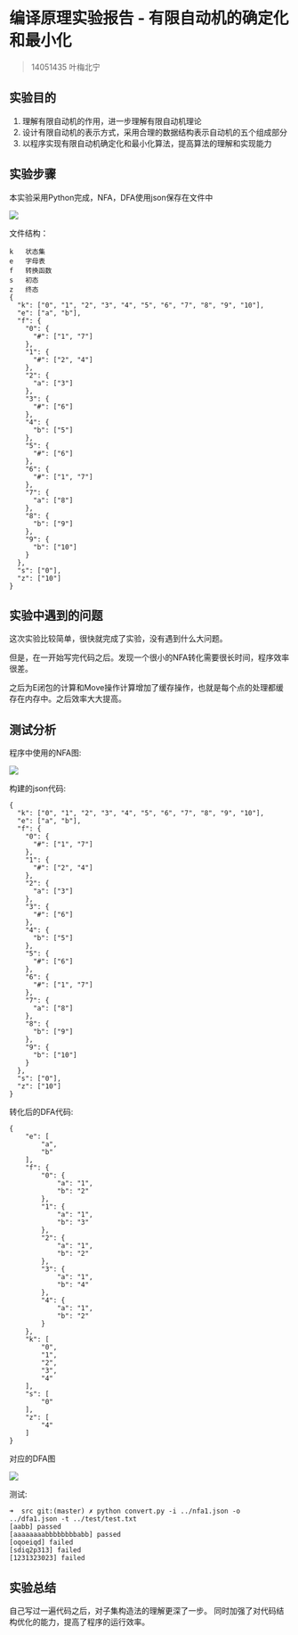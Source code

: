 # 编译原理实验报告 - 有限自动机的确定化和最小化
> 14051435 叶梅北宁

## 实验目的

1. 理解有限自动机的作用，进一步理解有限自动机理论2. 设计有限自动机的表示方式，采用合理的数据结构表示自动机的五个组成部分3. 以程序实现有限自动机确定化和最小化算法，提高算法的理解和实现能力

## 实验步骤

本实验采用Python完成，NFA，DFA使用json保存在文件中

![](nfa2dfa.png)

文件结构：

```
k	状态集
e	字母表
f	转换函数
s	初态
z	终态
{
  "k": ["0", "1", "2", "3", "4", "5", "6", "7", "8", "9", "10"],
  "e": ["a", "b"],
  "f": {
    "0": {
      "#": ["1", "7"]
    },
    "1": {
      "#": ["2", "4"]
    },
    "2": {
      "a": ["3"]
    },
    "3": {
      "#": ["6"]
    },
    "4": {
      "b": ["5"]
    },
    "5": {
      "#": ["6"]
    },
    "6": {
      "#": ["1", "7"]
    },
    "7": {
      "a": ["8"]
    },
    "8": {
      "b": ["9"]
    },
    "9": {
      "b": ["10"]
    }
  },
  "s": ["0"],
  "z": ["10"]
}
```

## 实验中遇到的问题

这次实验比较简单，很快就完成了实验，没有遇到什么大问题。

但是，在一开始写完代码之后。发现一个很小的NFA转化需要很长时间，程序效率很差。

之后为E闭包的计算和Move操作计算增加了缓存操作，也就是每个点的处理都缓存在内存中。之后效率大大提高。

## 测试分析

程序中使用的NFA图:

![](nfa.png)

构建的json代码:

```
{
  "k": ["0", "1", "2", "3", "4", "5", "6", "7", "8", "9", "10"],
  "e": ["a", "b"],
  "f": {
    "0": {
      "#": ["1", "7"]
    },
    "1": {
      "#": ["2", "4"]
    },
    "2": {
      "a": ["3"]
    },
    "3": {
      "#": ["6"]
    },
    "4": {
      "b": ["5"]
    },
    "5": {
      "#": ["6"]
    },
    "6": {
      "#": ["1", "7"]
    },
    "7": {
      "a": ["8"]
    },
    "8": {
      "b": ["9"]
    },
    "9": {
      "b": ["10"]
    }
  },
  "s": ["0"],
  "z": ["10"]
}
```

转化后的DFA代码:

```
{
    "e": [
        "a", 
        "b"
    ], 
    "f": {
        "0": {
            "a": "1", 
            "b": "2"
        }, 
        "1": {
            "a": "1", 
            "b": "3"
        }, 
        "2": {
            "a": "1", 
            "b": "2"
        }, 
        "3": {
            "a": "1", 
            "b": "4"
        }, 
        "4": {
            "a": "1", 
            "b": "2"
        }
    }, 
    "k": [
        "0", 
        "1", 
        "2", 
        "3", 
        "4"
    ], 
    "s": [
        "0"
    ], 
    "z": [
        "4"
    ]
}
```

对应的DFA图

![](dfa.png)

测试:

```
➜  src git:(master) ✗ python convert.py -i ../nfa1.json -o ../dfa1.json -t ../test/test.txt
[aabb] passed
[aaaaaaaabbbbbbbbabb] passed
[oqoeiqd] failed
[sdiq2p313] failed
[1231323023] failed
```

## 实验总结

自己写过一遍代码之后，对子集构造法的理解更深了一步。
同时加强了对代码结构优化的能力，提高了程序的运行效率。